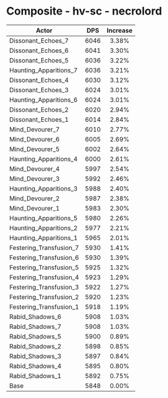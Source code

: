 # Composite - hv-sc - necrolord
| Actor | DPS | Increase |
|---|:---:|:---:|
|Dissonant_Echoes_7|6046|3.38%|
|Dissonant_Echoes_6|6041|3.30%|
|Dissonant_Echoes_5|6036|3.22%|
|Haunting_Apparitions_7|6036|3.21%|
|Dissonant_Echoes_4|6030|3.12%|
|Dissonant_Echoes_3|6024|3.01%|
|Haunting_Apparitions_6|6024|3.01%|
|Dissonant_Echoes_2|6020|2.94%|
|Dissonant_Echoes_1|6014|2.84%|
|Mind_Devourer_7|6010|2.77%|
|Mind_Devourer_6|6005|2.69%|
|Mind_Devourer_5|6002|2.64%|
|Haunting_Apparitions_4|6000|2.61%|
|Mind_Devourer_4|5997|2.54%|
|Mind_Devourer_3|5992|2.46%|
|Haunting_Apparitions_3|5988|2.40%|
|Mind_Devourer_2|5987|2.38%|
|Mind_Devourer_1|5983|2.30%|
|Haunting_Apparitions_5|5980|2.26%|
|Haunting_Apparitions_2|5977|2.21%|
|Haunting_Apparitions_1|5965|2.01%|
|Festering_Transfusion_7|5930|1.41%|
|Festering_Transfusion_6|5930|1.39%|
|Festering_Transfusion_5|5925|1.32%|
|Festering_Transfusion_4|5923|1.29%|
|Festering_Transfusion_3|5922|1.27%|
|Festering_Transfusion_2|5920|1.23%|
|Festering_Transfusion_1|5918|1.19%|
|Rabid_Shadows_6|5908|1.03%|
|Rabid_Shadows_7|5908|1.03%|
|Rabid_Shadows_5|5900|0.89%|
|Rabid_Shadows_2|5898|0.85%|
|Rabid_Shadows_3|5897|0.84%|
|Rabid_Shadows_4|5895|0.80%|
|Rabid_Shadows_1|5892|0.75%|
|Base|5848|0.00%|
